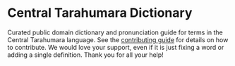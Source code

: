 
# Central Tarahumara Dictionary

Curated public domain dictionary and pronunciation guide for terms in the Central Tarahumara language. See the [contributing guide](https://github.com/drumworkteam/term/blob/make/.github/contributing.md) for details on how to contribute. We would love your support, even if it is just fixing a word or adding a single definition. Thank you for all your help!